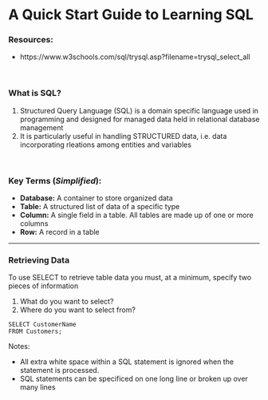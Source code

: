 # A Quick Start Guide to Learning SQL

<h3>Resources:</h3>
<ul>
    <li>https://www.w3schools.com/sql/trysql.asp?filename=trysql_select_all</li>
</ul>

<br>

<h3>What is SQL?</h3>
<ol>
    <li>Structured Query Language (SQL) is a domain specific language used in programming and designed for managed data held in relational database management</li>
    <li>It is particularly useful in handling STRUCTURED data, i.e. data incorporating rleations among entities and variables</li>
</ol>

<br>

<h3>Key Terms (<i>Simplified</i>):</h3>
<ul>
    <li><b>Database:</b> A container to store organized data</li>
    <li><b>Table:</b> A structured list of data of a specific type</li>
    <li><b>Column:</b> A single field in a table. All tables are made up of one or more columns</li>
    <li><b>Row:</b> A record in a table</li>
</ul>

<hr>

<h3>Retrieving Data</h3>
<p> To use SELECT to retrieve table data you must, at a minimum, specify two pieces of information</p>
<ol>
    <li> What do you want to select? </li>
    <li> Where do you want to select from?</li>
</ol>

```
SELECT CustomerName
FROM Customers;
```

<p> Notes: </o>
<ul>
    <li>All extra white space within a SQL statement is ignored when the statement is processed.</li>
    <li>SQL statements can be specificed on one long line or broken up over many lines</li>
</ul>
